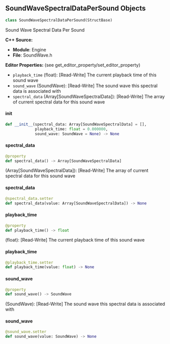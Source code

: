 ## SoundWaveSpectralDataPerSound Objects

```python
class SoundWaveSpectralDataPerSound(StructBase)
```

Sound Wave Spectral Data Per Sound

**C++ Source:**

- **Module**: Engine
- **File**: SoundWave.h

**Editor Properties:** (see get_editor_property/set_editor_property)

- ``playback_time`` (float):  [Read-Write] The current playback time of this sound wave
- ``sound_wave`` (SoundWave):  [Read-Write] The sound wave this spectral data is associated with
- ``spectral_data`` (Array[SoundWaveSpectralData]):  [Read-Write] The array of current spectral data for this sound wave

<a id="unreal.SoundWaveSpectralDataPerSound.__init__"></a>

#### __init__

```python
def __init__(spectral_data: Array[SoundWaveSpectralData] = [],
             playback_time: float = 0.000000,
             sound_wave: SoundWave = None) -> None
```

<a id="unreal.SoundWaveSpectralDataPerSound.spectral_data"></a>

#### spectral_data

```python
@property
def spectral_data() -> Array[SoundWaveSpectralData]
```

(Array[SoundWaveSpectralData]):  [Read-Write] The array of current spectral data for this sound wave

<a id="unreal.SoundWaveSpectralDataPerSound.spectral_data"></a>

#### spectral_data

```python
@spectral_data.setter
def spectral_data(value: Array[SoundWaveSpectralData]) -> None
```

<a id="unreal.SoundWaveSpectralDataPerSound.playback_time"></a>

#### playback_time

```python
@property
def playback_time() -> float
```

(float):  [Read-Write] The current playback time of this sound wave

<a id="unreal.SoundWaveSpectralDataPerSound.playback_time"></a>

#### playback_time

```python
@playback_time.setter
def playback_time(value: float) -> None
```

<a id="unreal.SoundWaveSpectralDataPerSound.sound_wave"></a>

#### sound_wave

```python
@property
def sound_wave() -> SoundWave
```

(SoundWave):  [Read-Write] The sound wave this spectral data is associated with

<a id="unreal.SoundWaveSpectralDataPerSound.sound_wave"></a>

#### sound_wave

```python
@sound_wave.setter
def sound_wave(value: SoundWave) -> None
```

<a id="unreal.SoundWaveEnvelopeDataPerSound"></a>